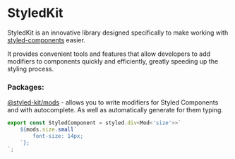 # StyledKit

StyledKit is an innovative library designed specifically to make working with [styled-components](https://styled-components.com/) easier.

It provides convenient tools and features that allow developers to add modifiers to components quickly and efficiently,
greatly speeding up the styling process.

### Packages:

[@styled-kit/mods](packages/mods/README.md) - allows you to write modifiers for Styled Components 
and with autocomplete. As well as automatically generate for them typing.

```ts
export const StyledComponent = styled.div<Mod<'size'>>`
    ${mods.size.small`
        font-size: 14px;
    `};
`;
```


